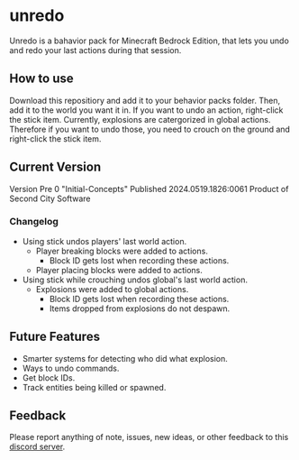 # unredo
Unredo is a bahavior pack for Minecraft Bedrock Edition, that lets you undo and redo your last actions during that session.

## How to use
Download this repositiory and add it to your behavior packs folder. Then, add it to the world you want it in. If you want to undo an action, right-click the stick item. Currently, explosions are catergorized in global actions. Therefore if you want to undo those, you need to crouch on the ground and right-click the stick item.

## Current Version
Version Pre 0 "Initial-Concepts"
Published 2024.0519.1826:0061
Product of Second City Software

### Changelog
- Using stick undos players' last world action.
  - Player breaking blocks were added to actions.
    - Block ID gets lost when recording these actions. 
  - Player placing blocks were added to actions.
- Using stick while crouching undos global's last world action.
  - Explosions were added to global actions.
    - Block ID gets lost when recording these actions.
    - Items dropped from explosions do not despawn.

## Future Features
- Smarter systems for detecting who did what explosion.
- Ways to undo commands.
- Get block IDs.
- Track entities being killed or spawned.

## Feedback
Please report anything of note, issues, new ideas, or other feedback to this [discord server](https://discord.gg/Pv6agYuc4C).
